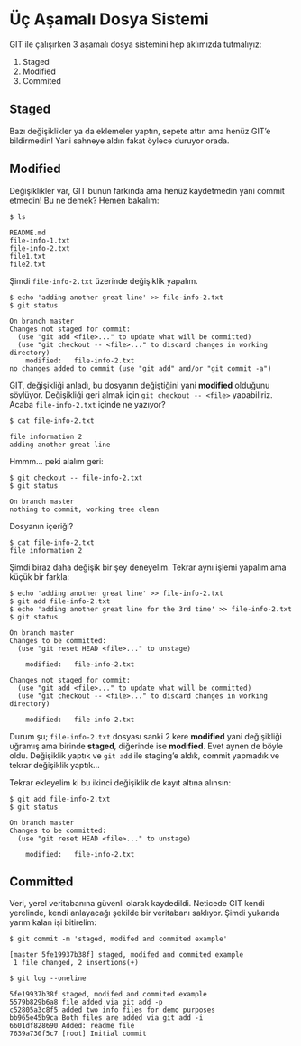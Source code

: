 # Üç Aşamalı Dosya Sistemi

GIT ile çalışırken 3 aşamalı dosya sistemini hep aklımızda tutmalıyız:

1. Staged
2. Modified
3. Commited

## Staged

Bazı değişiklikler ya da eklemeler yaptın, sepete attın ama henüz GIT’e
bildirmedin! Yani sahneye aldın fakat öylece duruyor orada.

## Modified

Değişiklikler var, GIT bunun farkında ama henüz kaydetmedin yani commit
etmedin! Bu ne demek? Hemen bakalım:

    $ ls
    
    README.md
    file-info-1.txt
    file-info-2.txt
    file1.txt
    file2.txt

Şimdi `file-info-2.txt` üzerinde değişiklik yapalım.

    $ echo 'adding another great line' >> file-info-2.txt
    $ git status
    
    On branch master
    Changes not staged for commit:
      (use "git add <file>..." to update what will be committed)
      (use "git checkout -- <file>..." to discard changes in working directory)
    	modified:   file-info-2.txt
    no changes added to commit (use "git add" and/or "git commit -a")

GIT, değişikliği anladı, bu dosyanın değiştiğini yani **modified** olduğunu
söylüyor. Değişikliği geri almak için `git checkout -- <file>` yapabiliriz.
Acaba `file-info-2.txt` içinde ne yazıyor?

    $ cat file-info-2.txt
    
    file information 2
    adding another great line

Hmmm... peki alalım geri:

    $ git checkout -- file-info-2.txt
    $ git status
    
    On branch master
    nothing to commit, working tree clean

Dosyanın içeriği?

    $ cat file-info-2.txt
    file information 2

Şimdi biraz daha değişik bir şey deneyelim. Tekrar aynı işlemi yapalım ama küçük
bir farkla:

    $ echo 'adding another great line' >> file-info-2.txt
    $ git add file-info-2.txt
    $ echo 'adding another great line for the 3rd time' >> file-info-2.txt
    $ git status
    
    On branch master
    Changes to be committed:
      (use "git reset HEAD <file>..." to unstage)
      
    	modified:   file-info-2.txt
        
    Changes not staged for commit:
      (use "git add <file>..." to update what will be committed)
      (use "git checkout -- <file>..." to discard changes in working directory)
      
    	modified:   file-info-2.txt

Durum şu; `file-info-2.txt` dosyası sanki 2 kere **modified** yani değişikliği
uğramış ama birinde **staged**, diğerinde ise **modified**. Evet aynen de
böyle oldu. Değişiklik yaptık ve `git add` ile staging’e aldık, commit
yapmadık ve tekrar değişiklik yaptık...

Tekrar ekleyelim ki bu ikinci değişiklik de kayıt altına alınsın:

    $ git add file-info-2.txt
    $ git status
    
    On branch master
    Changes to be committed:
      (use "git reset HEAD <file>..." to unstage)
      
    	modified:   file-info-2.txt


## Committed

Veri, yerel veritabanına güvenli olarak kaydedildi. Neticede GIT kendi
yerelinde, kendi anlayacağı şekilde bir veritabanı saklıyor. Şimdi yukarıda
yarım kalan işi bitirelim:

    $ git commit -m 'staged, modifed and commited example'
    
    [master 5fe19937b38f] staged, modifed and commited example
     1 file changed, 2 insertions(+)
    
    $ git log --oneline
    
    5fe19937b38f staged, modifed and commited example
    5579b829b6a8 file added via git add -p
    c52805a3c8f5 added two info files for demo purposes
    bb965e45b9ca Both files are added via git add -i
    6601df828690 Added: readme file
    7639a730f5c7 [root] Initial commit
